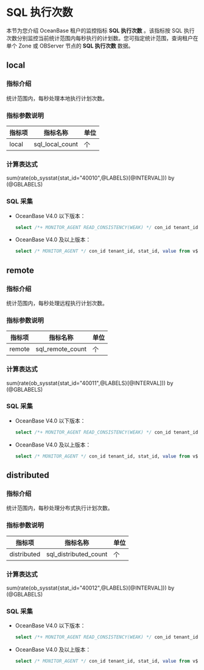 # SQL 执行次数

本节为您介绍 OceanBase 租户的监控指标 **SQL 执行次数** 。该指标按 SQL 执行次数分别监控当前统计范围内每秒执行的计划数。您可指定统计范围，查询租户在单个 Zone 或 OBServer 节点的 **SQL 执行次数** 数据。

## local

### 指标介绍

统计范围内，每秒处理本地执行计划次数。

### 指标参数说明

| **指标项** |    **指标名称**     | **单位** |
|---------|-----------------|--------|
| local   | sql_local_count | 个      |

### 计算表达式

sum(rate(ob_sysstat{stat_id="40010",@LABELS}[@INTERVAL])) by (@GBLABELS)

### SQL 采集

* OceanBase V4.0 以下版本：

  ```sql
  select /*+ MONITOR_AGENT READ_CONSISTENCY(WEAK) */ con_id tenant_id, stat_id, value from v$sysstat where stat_id IN (40010) and (con_id > 1000 or con_id = 1) and class < 1000
  ```

* OceanBase V4.0 及以上版本：

  ```sql
  select /* MONITOR_AGENT */ con_id tenant_id, stat_id, value from v$sysstat, DBA_OB_TENANTS where stat_id IN (40010) and (con_id > 1000 or con_id = 1) and class < 1000
  ```

## remote

### 指标介绍

统计范围内，每秒处理远程执行计划次数。

### 指标参数说明

| **指标项** |     **指标名称**     | **单位** |
|---------|------------------|--------|
| remote  | sql_remote_count | 个      |

### 计算表达式

sum(rate(ob_sysstat{stat_id="40011",@LABELS}[@INTERVAL])) by (@GBLABELS)

### SQL 采集

* OceanBase V4.0 以下版本：

  ```sql
  select /*+ MONITOR_AGENT READ_CONSISTENCY(WEAK) */ con_id tenant_id, stat_id, value from v$sysstat where stat_id IN (40011) and (con_id > 1000 or con_id = 1) and class < 1000
  ```

* OceanBase V4.0 及以上版本：

  ```sql
  select /* MONITOR_AGENT */ con_id tenant_id, stat_id, value from v$sysstat, DBA_OB_TENANTS where stat_id IN (40011) and (con_id > 1000 or con_id = 1) and class < 1000
  ```

## distributed

### 指标介绍

统计范围内，每秒处理分布式执行计划次数。

### 指标参数说明

|   **指标项**   |       **指标名称**        | **单位** |
|-------------|-----------------------|--------|
| distributed | sql_distributed_count | 个      |

### 计算表达式

sum(rate(ob_sysstat{stat_id="40012",@LABELS}[@INTERVAL])) by (@GBLABELS)

### SQL 采集

* OceanBase V4.0 以下版本：

  ```sql
  select /*+ MONITOR_AGENT READ_CONSISTENCY(WEAK) */ con_id tenant_id, stat_id, value from v$sysstat where stat_id IN (40012) and (con_id > 1000 or con_id = 1) and class < 1000
  ```

* OceanBase V4.0 及以上版本：

  ```sql
  select /* MONITOR_AGENT */ con_id tenant_id, stat_id, value from v$sysstat, DBA_OB_TENANTS where stat_id IN (40012) and (con_id > 1000 or con_id = 1) and class < 1000
  ```
  